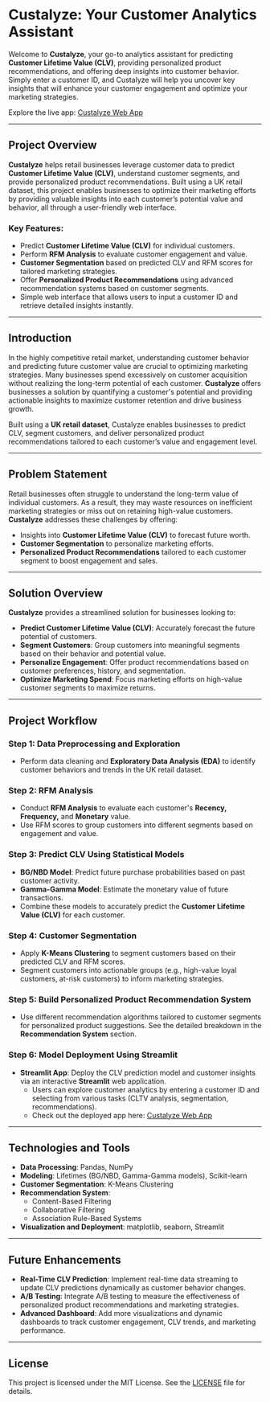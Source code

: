 # **Custalyze: Your Customer Analytics Assistant**

Welcome to **Custalyze**, your go-to analytics assistant for predicting **Customer Lifetime Value (CLV)**, providing personalized product recommendations, and offering deep insights into customer behavior. Simply enter a customer ID, and Custalyze will help you uncover key insights that will enhance your customer engagement and optimize your marketing strategies.

Explore the live app: [Custalyze Web App](https://customer-analytics-assistant-urzknsdg8udnsjm9x4efhd.streamlit.app/)

---

## **Project Overview**

**Custalyze** helps retail businesses leverage customer data to predict **Customer Lifetime Value (CLV)**, understand customer segments, and provide personalized product recommendations. Built using a UK retail dataset, this project enables businesses to optimize their marketing efforts by providing valuable insights into each customer’s potential value and behavior, all through a user-friendly web interface.

### **Key Features:**
- Predict **Customer Lifetime Value (CLV)** for individual customers.
- Perform **RFM Analysis** to evaluate customer engagement and value.
- **Customer Segmentation** based on predicted CLV and RFM scores for tailored marketing strategies.
- Offer **Personalized Product Recommendations** using advanced recommendation systems based on customer segments.
- Simple web interface that allows users to input a customer ID and retrieve detailed insights instantly.

---

## **Introduction**

In the highly competitive retail market, understanding customer behavior and predicting future customer value are crucial to optimizing marketing strategies. Many businesses spend excessively on customer acquisition without realizing the long-term potential of each customer. **Custalyze** offers businesses a solution by quantifying a customer's potential and providing actionable insights to maximize customer retention and drive business growth.

Built using a **UK retail dataset**, Custalyze enables businesses to predict CLV, segment customers, and deliver personalized product recommendations tailored to each customer’s value and engagement level.

---

## **Problem Statement**

Retail businesses often struggle to understand the long-term value of individual customers. As a result, they may waste resources on inefficient marketing strategies or miss out on retaining high-value customers. **Custalyze** addresses these challenges by offering:

- Insights into **Customer Lifetime Value (CLV)** to forecast future worth.
- **Customer Segmentation** to personalize marketing efforts.
- **Personalized Product Recommendations** tailored to each customer segment to boost engagement and sales.
  
---

## **Solution Overview**

**Custalyze** provides a streamlined solution for businesses looking to:

- **Predict Customer Lifetime Value (CLV)**: Accurately forecast the future potential of customers.
- **Segment Customers**: Group customers into meaningful segments based on their behavior and potential value.
- **Personalize Engagement**: Offer product recommendations based on customer preferences, history, and segmentation.
- **Optimize Marketing Spend**: Focus marketing efforts on high-value customer segments to maximize returns.
---

## **Project Workflow**

### **Step 1: Data Preprocessing and Exploration**
- Perform data cleaning and **Exploratory Data Analysis (EDA)** to identify customer behaviors and trends in the UK retail dataset.

### **Step 2: RFM Analysis**
- Conduct **RFM Analysis** to evaluate each customer's **Recency, Frequency,** and **Monetary** value.
- Use RFM scores to group customers into different segments based on engagement and value.

### **Step 3: Predict CLV Using Statistical Models**
- **BG/NBD Model**: Predict future purchase probabilities based on past customer activity.
- **Gamma-Gamma Model**: Estimate the monetary value of future transactions.
- Combine these models to accurately predict the **Customer Lifetime Value (CLV)** for each customer.

### **Step 4: Customer Segmentation**
- Apply **K-Means Clustering** to segment customers based on their predicted CLV and RFM scores.
- Segment customers into actionable groups (e.g., high-value loyal customers, at-risk customers) to inform marketing strategies.

### **Step 5: Build Personalized Product Recommendation System**
- Use different recommendation algorithms tailored to customer segments for personalized product suggestions. See the detailed breakdown in the **Recommendation System** section.

### **Step 6: Model Deployment Using Streamlit**
- **Streamlit App**: Deploy the CLV prediction model and customer insights via an interactive **Streamlit** web application.
  - Users can explore customer analytics by entering a customer ID and selecting from various tasks (CLTV analysis, segmentation, recommendations).
  - Check out the deployed app here: [Custalyze Web App](https://customer-analytics-assistant-urzknsdg8udnsjm9x4efhd.streamlit.app/)

---

## **Technologies and Tools**

- **Data Processing**: Pandas, NumPy
- **Modeling**: Lifetimes (BG/NBD, Gamma-Gamma models), Scikit-learn
- **Customer Segmentation**: K-Means Clustering
- **Recommendation System**: 
  - Content-Based Filtering
  - Collaborative Filtering
  - Association Rule-Based Systems
- **Visualization and Deployment**: matplotlib, seaborn, Streamlit
---

## **Future Enhancements**

- **Real-Time CLV Prediction**: Implement real-time data streaming to update CLV predictions dynamically as customer behavior changes.
- **A/B Testing**: Integrate A/B testing to measure the effectiveness of personalized product recommendations and marketing strategies.
- **Advanced Dashboard**: Add more visualizations and dynamic dashboards to track customer engagement, CLV trends, and marketing performance.

---

## **License**

This project is licensed under the MIT License. See the [LICENSE](LICENSE) file for details.
